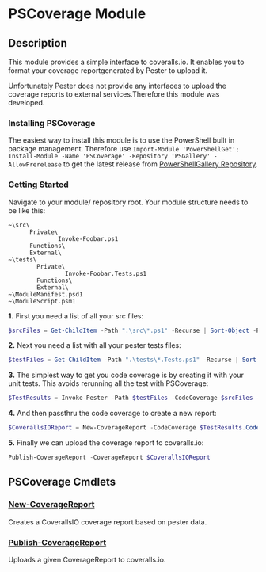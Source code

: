 # PSCoverage Module
## Description

This module provides a simple interface to coveralls.io. It enables you to format your coverage reportgenerated by
Pester to upload it.

Unfortunately Pester does not provide any interfaces to upload the coverage reports to external services.Therefore
this module was developed.

### Installing PSCoverage

The easiest way to install this module is to use the PowerShell built in package management. Therefore use
`Import-Module 'PowerShellGet'; Install-Module -Name 'PSCoverage' -Repository 'PSGallery' -AllowPrerelease` to get the latest release
from [PowerShellGallery Repository](https://powershellgallery.com).

### Getting Started

Navigate to your module/ repository root. Your module structure needs to be like this:

```console
~\src\
      Private\
              Invoke-Foobar.ps1
      Functions\
      External\
~\tests\
        Private\
                Invoke-Foobar.Tests.ps1
        Functions\
        External\
~\ModuleManifest.psd1
~\ModuleScript.psm1
```

**1.** First you need a list of all your src files:

```powershell
$srcFiles = Get-ChildItem -Path ".\src\*.ps1" -Recurse | Sort-Object -Property 'Name' | Select-Object -ExpandProperty 'FullName'
```

**2.** Next you need a list with all your pester tests files:

```powershell
$testFiles = Get-ChildItem -Path ".\tests\*.Tests.ps1" -Recurse | Sort-Object -Property 'Name' | Select-Object -ExpandProperty 'FullName'
```

**3.** The simplest way to get you code coverage is by creating it with your unit tests. This avoids rerunning all
the test with PSCoverage:

```powershell
$TestResults = Invoke-Pester -Path $testFiles -CodeCoverage $srcFiles -PassThru
```

**4.** And then passthru the code coverage to create a new report:

```powershell
$CoverallsIOReport = New-CoverageReport -CodeCoverage $TestResults.CodeCoverage -RepoToken '123456' -ModuleRoot $PWD
```

**5.** Finally we can upload the coverage report to coveralls.io:

```powershell
Publish-CoverageReport -CoverageReport $CoverallsIOReport
```

## PSCoverage Cmdlets
### [New-CoverageReport](New-CoverageReport.md)
Creates a CoverallsIO coverage report based on pester data.

### [Publish-CoverageReport](Publish-CoverageReport.md)
Uploads a given CoverageReport to coveralls.io.
